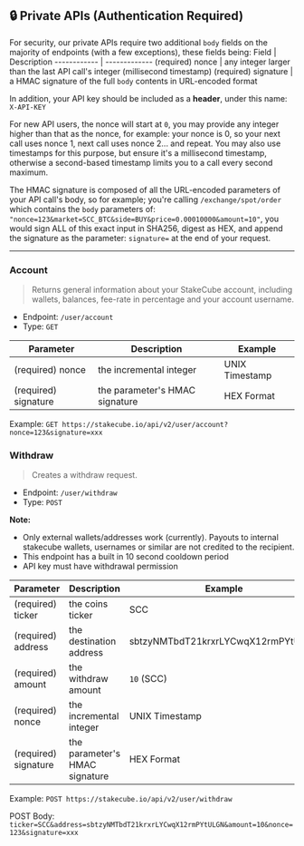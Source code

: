 ## :lock: **Private APIs (Authentication Required)**

For security, our private APIs require two additional `body` fields on the majority of endpoints (with a few exceptions), these fields being:
Field | Description
------------ | -------------
(required) nonce | any integer larger than the last API call's integer (millisecond timestamp)
(required) signature | a HMAC signature of the full `body` contents in URL-encoded format

In addition, your API key should be included as a **header**, under this name: `X-API-KEY`

For new API users, the nonce will start at `0`, you may provide any integer higher than that as the nonce, for example: your nonce is 0, so your next call uses nonce 1, next call uses nonce 2... and repeat. You may also use timestamps for this purpose, but ensure it's a millisecond timestamp, otherwise a second-based timestamp limits you to a call every second maximum.

The HMAC signature is composed of all the URL-encoded parameters of your API call's body, so for example; you're calling `/exchange/spot/order` which contains the `body` parameters of: `"nonce=123&market=SCC_BTC&side=BUY&price=0.00010000&amount=10"`, you would sign ALL of this exact input in SHA256, digest as HEX, and append the signature as the parameter: `signature=` at the end of your request.

---

### Account
> Returns general information about your StakeCube account, including wallets, balances, fee-rate in percentage and your account username.
- Endpoint: `/user/account`
- Type: `GET`

Parameter | Description | Example
------------ | ------------- | -------------
(required) nonce | the incremental integer | UNIX Timestamp
(required) signature | the parameter's HMAC signature | HEX Format

Example: `GET https://stakecube.io/api/v2/user/account?nonce=123&signature=xxx`

### Withdraw
> Creates a withdraw request.
- Endpoint: `/user/withdraw`
- Type: `POST`

**Note:** 
- Only external wallets/addresses work (currently). Payouts to internal stakecube wallets, usernames or similar are not credited to the recipient.
- This endpoint has a built in 10 second cooldown period
- API key must have withdrawal permission

Parameter | Description | Example
------------ | ------------- | -------------
(required) ticker | the coins ticker | SCC
(required) address | the destination address | sbtzyNMTbdT21krxrLYCwqX12rmPYtULGN
(required) amount | the withdraw amount | `10` (SCC)
(required) nonce | the incremental integer | UNIX Timestamp
(required) signature | the parameter's HMAC signature | HEX Format



Example: `POST https://stakecube.io/api/v2/user/withdraw`

POST Body: `ticker=SCC&address=sbtzyNMTbdT21krxrLYCwqX12rmPYtULGN&amount=10&nonce=123&signature=xxx`
